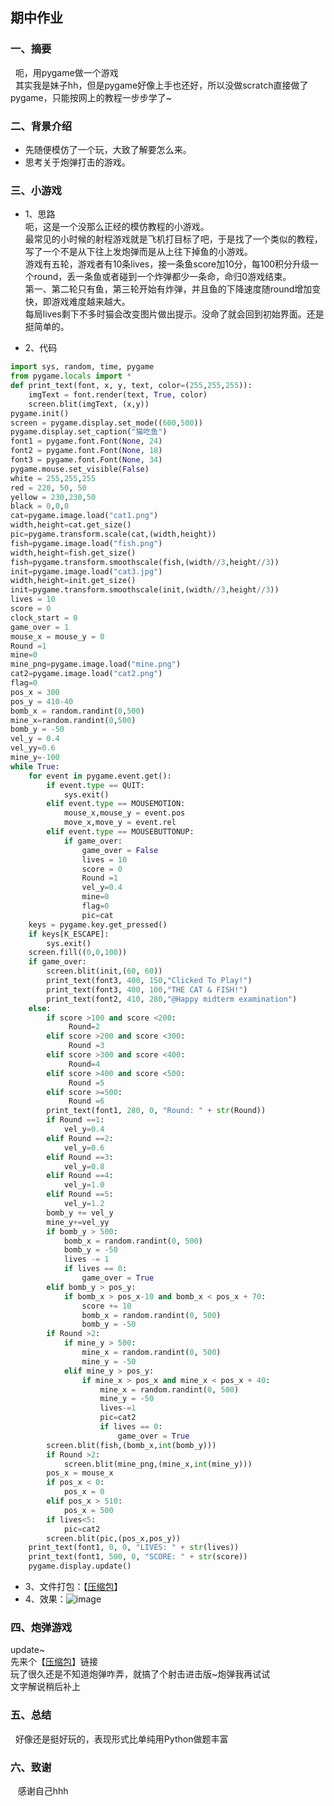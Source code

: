## 期中作业

### 一、摘要
   呃，用pygame做一个游戏\
   其实我是妹子hh，但是pygame好像上手也还好，所以没做scratch直接做了pygame，只能按网上的教程一步步学了~

### 二、背景介绍
- 先随便模仿了一个玩，大致了解要怎么来。
- 思考关于炮弹打击的游戏。

### 三、小游戏
* 1、思路\
呃，这是一个没那么正经的模仿教程的小游戏。\
最常见的小时候的射程游戏就是飞机打目标了吧，于是找了一个类似的教程，写了一个不是从下往上发炮弹而是从上往下掉鱼的小游戏。\
游戏有五轮，游戏者有10条lives，接一条鱼score加10分，每100积分升级一个round，丢一条鱼或者碰到一个炸弹都少一条命，命归0游戏结束。\
第一、第二轮只有鱼，第三轮开始有炸弹，并且鱼的下降速度随round增加变快，即游戏难度越来越大。\
每局lives剩下不多时猫会改变图片做出提示。没命了就会回到初始界面。还是挺简单的。

* 2、代码
```python
import sys, random, time, pygame
from pygame.locals import *
def print_text(font, x, y, text, color=(255,255,255)):
    imgText = font.render(text, True, color)
    screen.blit(imgText, (x,y))
pygame.init()
screen = pygame.display.set_mode((600,500))
pygame.display.set_caption("猫吃鱼")
font1 = pygame.font.Font(None, 24)
font2 = pygame.font.Font(None, 18)
font3 = pygame.font.Font(None, 34)
pygame.mouse.set_visible(False)
white = 255,255,255
red = 220, 50, 50
yellow = 230,230,50
black = 0,0,0
cat=pygame.image.load("cat1.png")
width,height=cat.get_size()
pic=pygame.transform.scale(cat,(width,height))
fish=pygame.image.load("fish.png")
width,height=fish.get_size()
fish=pygame.transform.smoothscale(fish,(width//3,height//3))
init=pygame.image.load("cat3.jpg")
width,height=init.get_size()
init=pygame.transform.smoothscale(init,(width//3,height//3))
lives = 10
score = 0
clock_start = 0
game_over = 1
mouse_x = mouse_y = 0
Round =1
mine=0
mine_png=pygame.image.load("mine.png")
cat2=pygame.image.load("cat2.png")
flag=0
pos_x = 300
pos_y = 410-40
bomb_x = random.randint(0,500)
mine_x=random.randint(0,500)
bomb_y = -50
vel_y = 0.4
vel_yy=0.6
mine_y=-100
while True:
    for event in pygame.event.get():
        if event.type == QUIT:
            sys.exit()
        elif event.type == MOUSEMOTION:
            mouse_x,mouse_y = event.pos
            move_x,move_y = event.rel
        elif event.type == MOUSEBUTTONUP:
            if game_over:
                game_over = False
                lives = 10
                score = 0
                Round =1
                vel_y=0.4
                mine=0
                flag=0
                pic=cat
    keys = pygame.key.get_pressed()
    if keys[K_ESCAPE]:
        sys.exit()
    screen.fill((0,0,100))
    if game_over:
        screen.blit(init,(60, 60))
        print_text(font3, 400, 150,"Clicked To Play!")
        print_text(font3, 400, 100,"THE CAT & FISH!")
        print_text(font2, 410, 280,"@Happy midterm examination")
    else:
        if score >100 and score <200:
             Round=2
        elif score >200 and score <300:
             Round =3
        elif score >300 and score <400:
             Round=4
        elif score >400 and score <500:
             Round =5
        elif score >=500:
             Round =6
        print_text(font1, 280, 0, "Round: " + str(Round))
        if Round ==1:
            vel_y=0.4
        elif Round ==2:
            vel_y=0.6
        elif Round ==3:
            vel_y=0.8
        elif Round ==4:
            vel_y=1.0
        elif Round ==5:
            vel_y=1.2
        bomb_y += vel_y
        mine_y+=vel_yy 
        if bomb_y > 500:
            bomb_x = random.randint(0, 500)
            bomb_y = -50
            lives -= 1
            if lives == 0:
                game_over = True
        elif bomb_y > pos_y:
            if bomb_x > pos_x-10 and bomb_x < pos_x + 70:
                score += 10
                bomb_x = random.randint(0, 500)
                bomb_y = -50
        if Round >2:
            if mine_y > 500:
                mine_x = random.randint(0, 500)
                mine_y = -50
            elif mine_y > pos_y:
                if mine_x > pos_x and mine_x < pos_x + 40:
                    mine_x = random.randint(0, 500)
                    mine_y = -50
                    lives-=1
                    pic=cat2
                    if lives == 0:
                        game_over = True
        screen.blit(fish,(bomb_x,int(bomb_y)))
        if Round >2:
            screen.blit(mine_png,(mine_x,int(mine_y)))
        pos_x = mouse_x
        if pos_x < 0:
            pos_x = 0
        elif pos_x > 510:
            pos_x = 500
        if lives<5:
            pic=cat2
        screen.blit(pic,(pos_x,pos_y))
    print_text(font1, 0, 0, "LIVES: " + str(lives))
    print_text(font1, 500, 0, "SCORE: " + str(score))
    pygame.display.update()
```
* 3、文件打包：【[压缩包](https://github.com/lilyechoC/compuational_physics_2015301510036/blob/master/files/cat%26fish.rar)】
* 4、效果：![image](https://github.com/lilyechoC/compuational_physics_2015301510036/blob/master/files/%E7%8C%AB%E5%90%83%E9%B1%BC%E6%95%88%E6%9E%9C.gif)

### 四、炮弹游戏
update~\
先来个【[压缩包](https://github.com/lilyechoC/compuational_physics_2015301510036/blob/master/files/Shooting%EF%BC%81.rar)】链接\
玩了很久还是不知道炮弹咋弄，就搞了个射击进击版~炮弹我再试试\
文字解说稍后补上

### 五、总结
    好像还是挺好玩的，表现形式比单纯用Python做题丰富
    
### 六、致谢
    感谢自己hhh
